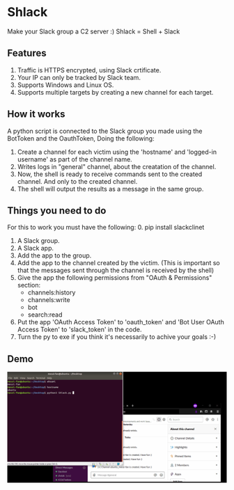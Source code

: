 # Shlack
Make your Slack group a C2 server :)
Shlack = Shell + Slack

## Features
1. Traffic is HTTPS encrypted, using Slack crtificate.
2. Your IP can only be tracked by Slack team.
3. Supports Windows and Linux OS.
4. Supports multiple targets by creating a new channel for each target.

## How it works
A python script is connected to the Slack group you made using the BotToken and the OauthToken, Doing the following:
1. Create a channel for each victim using the 'hostname' and 'logged-in username' as part of the channel name.
2. Writes logs in "general" channel, about the creatation of the channel.
3. Now, the shell is ready to receive commands sent to the created channel. And only to the created channel.
4. The shell will output the results as a message in the same group.

## Things you need to do
For this to work you must have the following:
0. pip install slackclinet
1. A Slack group.
2. A Slack app.
3. Add the app to the group.
4. Add the app to the channel created by the victim. (This is important so that the messages sent through the channel is received by the shell)
5. Give the app the following permissions from "OAuth & Permissions" section:
   - channels:history
   - channels:write
   - bot
   - search:read
6. Put the app 'OAuth Access Token' to 'oauth_token' and 'Bot User OAuth Access Token' to 'slack_token' in the code.
7. Turn the py to exe if you think it's necessarily to achive your goals :-)

## Demo
![](Demo.gif)
